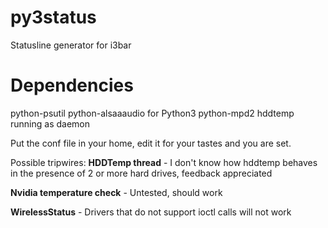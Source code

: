 # py3status
Statusline generator for i3bar

# Dependencies
python-psutil
python-alsaaaudio for Python3
python-mpd2
hddtemp running as daemon

Put the conf file in your home, edit it for your tastes and you are
set.

Possible tripwires:
**HDDTemp thread** - I don't know how hddtemp behaves in the presence of
2 or more hard drives, feedback appreciated

**Nvidia temperature check** - Untested, should work

**WirelessStatus** - Drivers that do not support ioctl calls will not work
